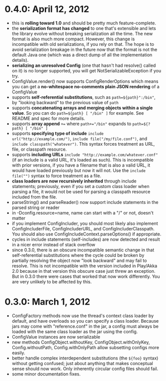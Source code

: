# 0.4.0: April 12, 2012

 - this is **rolling toward 1.0** and should be pretty much
   feature-complete.
 - the **serialization format has changed** to one that's
   extensible and lets the library evolve without breaking
   serialization all the time. The new format is also much more
   compact. However, this change is incompatible with old
   serializations, if you rely on that. The hope is to avoid
   serialization breakage in the future now that the format is not
   the default Java one (which was a direct dump of all the
   implementation details).
 - **serializing an unresolved Config** (one that hasn't had
   resolve() called on it) is no longer supported, you will get
   NotSerializableException if you try.
 - ConfigValue.render() now supports ConfigRenderOptions which
   means you can get a **no-whitespace no-comments plain JSON
   rendering** of a ConfigValue
 - supports **self-referential substitutions**, such as
   `path=${path}":/bin"`, by "looking backward" to the previous
   value of `path`
 - supports **concatenating arrays and merging objects within a
   single value**. So you can do `path=${path} [ "/bin" ]` for
   example. See README and spec for more details.
 - supports **array append** `+=` where `path+="/bin"` expands to
   `path=${?path} [ "/bin" ]`
 - supports **specifying type of include** `include
   url("http://example.com/")`, `include file("/my/file.conf")`,
   and `include classpath("whatever")`.  This syntax forces
   treatment as URL, file, or classpath resource.
 - supports **including URLs** `include
   "http://example.com/whatever.conf"` (if an include is a valid
   URL, it's loaded as such). This is incompatible with prior
   versions, if you have a filename that is also a valid URL, it
   would have loaded previously but now it will not. Use the
   `include file("")` syntax to force treatment as a file.
 - **class loaders are now recursively inherited** through include
   statements; previously, even if you set a custom class loader
   when parsing a file, it would not be used for parsing a
   classpath resource included from the file.
 - parseString() and parseReader() now support include statements
   in the parsed string or reader
 - in -Dconfig.resource=name, name can start with a "/" or not,
   doesn't matter
 - if you implement ConfigIncluder, you should most likely also
   implement ConfigIncluderFile, ConfigIncluderURL, and
   ConfigIncluderClasspath. You should also use
   ConfigIncludeContext.parseOptions() if appropriate.
 - cycles in include statements (self-includes) are now detected
   and result in a nicer error instead of stack overflow
 - since 0.3.0, there is an obscure incompatible semantic change
   in that self-referential substitutions where the cycle could
   be broken by partially resolving the object now "look backward"
   and may fail to resolve. This is not incompatible with the
   version included in Play/Akka 2.0 because in that version this
   obscure case just threw an exception. But in 0.3.0 there
   were cases that worked that now work differently. You are very
   unlikely to be affected by this.

# 0.3.0: March 1, 2012

 - ConfigFactory methods now use the thread's context class loader
   by default, and have overloads so you can specify a class
   loader. Because jars may come with "reference.conf" in the jar,
   a config must always be loaded with the same class loader as
   the jar using the config.
 - ConfigValue instances are now serializable
 - new methods ConfigObject.withoutKey, ConfigObject.withOnlyKey,
   Config.withoutPath, Config.withOnlyPath allow subsetting
   configs more easily.
 - better handle complex interdependent substitutions (the
   `${foo}` syntax) without getting confused; just about anything
   that makes conceptual sense should now work. Only inherently
   circular config files should fail.
 - some minor documentation fixes.

